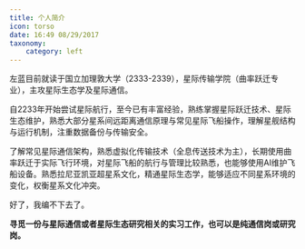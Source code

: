 ```yaml
---
title: 个人简介
icon: torso
date: 16:49 08/29/2017
taxonomy:
    category: left
---
```


左蓝目前就读于国立加理敦大学（2333-2339），星际传输学院（曲率跃迁专业），主攻星际生态学及星际通信。

自2233年开始尝试星际航行，至今已有丰富经验，熟练掌握星际跃迁技术、星际生态维护，熟悉大部分星系间远距离通信原理与常见星际飞船操作，理解星舰结构与运行机制，注重数据备份与传输安全。

了解常见星际通信架构，熟悉虚拟化传输技术（全息传送技术为主），长期使用曲率跃迁于实际飞行环境，对星际飞船的航行与管理比较熟悉，也能够使用AI维护飞船设备。熟悉拉尼亚凯亚超星系文化，精通星际生态学，能够适应不同星系环境的变化，权衡星系文化冲突。

好了，我编不下去了。

**寻觅一份与星际通信或者星际生态研究相关的实习工作，也可以是纯通信岗或研究岗。**